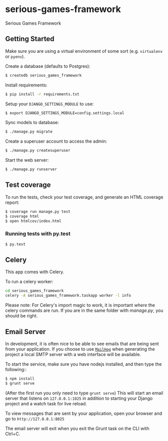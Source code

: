 # serious-games-framework

Serious Games Framework

## Getting Started

Make sure you are using a virtual environment of some sort (e.g. `virtualenv` or
`pyenv`).

Create a database (defaults to Postgres):

```bash
$ createdb serious_games_framework
```

Install requirements:

```bash
$ pip install -r requirements.txt
```

Setup your `DJANGO_SETTINGS_MODULE` to use:

```bash
$ export DJANGO_SETTINGS_MODULE=config.settings.local
```

Sync models to database:

```bash
$ ./manage.py migrate
```
Create a superuser account to access the admin:

```bash
$ ./manage.py createsuperuser
```

Start the web server:

```bash
$ ./manage.py runserver
```

## Test coverage

To run the tests, check your test coverage, and generate an HTML coverage report:

```bash
$ coverage run manage.py test
$ coverage html
$ open htmlcov/index.html
```
### Running tests with py.test

```bash
$ py.test
```

## Celery

This app comes with Celery.

To run a celery worker:

```bash
cd serious_games_framework
celery -A serious_games_framework.taskapp worker -l info
```

Please note: For Celery's import magic to work, it is important *where* the celery commands are run. If you are in the same folder with *manage.py*, you should be right.

## Email Server

In development, it is often nice to be able to see emails that are being sent from your application. If you choose to use [`MailHog`](https://github.com/mailhog/MailHog) when generating the project a local SMTP server with a web interface will be available.

To start the service, make sure you have nodejs installed, and then type the following::

```bash
$ npm install
$ grunt serve
```
(After the first run you only need to type `grunt serve`) This will start an email server that listens on `127.0.0.1:1025` in addition to starting your Django project and a watch task for live reload.

To view messages that are sent by your application, open your browser and go to ``http://127.0.0.1:8025``

The email server will exit when you exit the Grunt task on the CLI with Ctrl+C.
